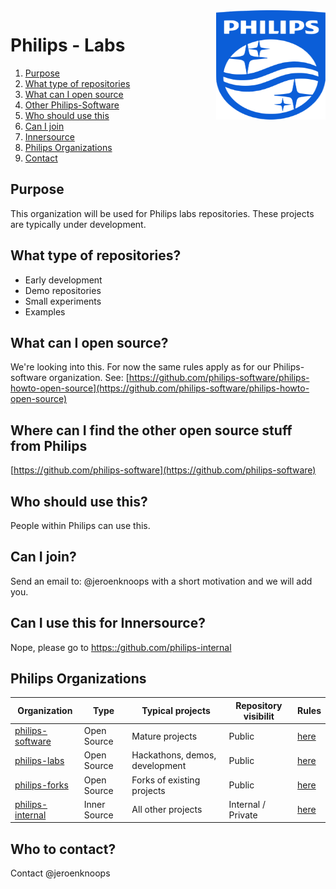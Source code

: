 <img src="./images/Philips_logo.svg" align="right" width="175px" height="175px">

# Philips - Labs 

1. [Purpose](#purpose)
1. [What type of repositories](#repositories)
1. [What can I open source](#what)
1. [Other Philips-Software](#philips-software)
1. [Who should use this](#who)
1. [Can I join](#join)
1. [Innersource](#innersource)
1. [Philips Organizations](#philips-organizations)
1. [Contact](#contact)

<a name="purpose"></a>
## Purpose

This organization will be used for Philips labs repositories.
These projects are typically under development.

<a name="repositories"></a>
## What type of repositories?

- Early development
- Demo repositories
- Small experiments
- Examples

<a name="what"></a>
## What can I open source?

We're looking into this. For now the same rules apply as for our Philips-software organization.
See: [https://github.com/philips-software/philips-howto-open-source](https://github.com/philips-software/philips-howto-open-source)

<a name="philips-software"></a>
## Where can I find the other open source stuff from Philips

[https://github.com/philips-software](https://github.com/philips-software)

<a name="who"></a>
## Who should use this?

People within Philips can use this.

<a name="join"></a>
## Can I join?

Send an email to: @jeroenknoops with a short motivation and we will add you.

<a name="innersource"></a>
## Can I use this for Innersource?

Nope, please go to [https::/github.com/philips-internal](https://github.com/philips-internal)

<a name="philips-organizations"></a>
## Philips Organizations

| Organization      | Type         | Typical projects               | Repository visibilit | Rules  |
|-------------------|--------------|--------------------------------|----------------------|--------|
| [philips-software](https://github.com/philips-software) | Open Source  | Mature projects                | Public               | [here](https://github.com/philips-software/philips-howto-open-source) |
| [philips-labs](https://github.com/philips-labs)      | Open Source  | Hackathons, demos, development | Public               | [here](https://github.com/philips-labs/about-this-organization) |
| [philips-forks](https://github.com/philips-forks)      | Open Source  | Forks of existing projects | Public               | [here](https://github.com/philips-forks/about-this-organization) |
| [philips-internal](https://github.com/philips-internal)  | Inner Source | All other projects             | Internal / Private   | [here](https://github.com/philips-internal/about-this-organization) |


<a name="contact"></a>
## Who to contact?

Contact @jeroenknoops

